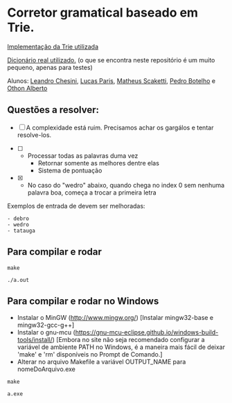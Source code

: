 # Corretor gramatical baseado em Trie.

[Implementação da Trie utilizada](https://github.com/r-lyeh-archived/trie)

[Dicionário real utilizado.](https://drive.google.com/open?id=1VTnVfju0sKbRbeO5DYkLZMe1xAuqvqHO)
(o que se encontra neste repositório é um muito pequeno, apenas para testes)

Alunos: [Leandro Chesini](https://github.com/chesini), [Lucas Paris](https://github.com/lucasrv8), [Matheus Scaketti](https://github.com/scaketti), [Pedro Botelho](https://github.com/bwpedro) e [Othon Alberto](https://github.com/othonalberto)

## Questões a resolver:

- [ ] A complexidade está ruim. Precisamos achar os gargálos e tentar
  resolve-los.
- [ ] - Processar todas as palavras duma vez
    - Retornar somente as melhores dentre elas
    - Sistema de pontuação

- [x] - No caso do "wedro" abaixo, quando chega no index 0 sem nenhuma palavra
boa, começa a trocar a primeira letra

Exemplos de entrada de devem ser melhoradas:

    - debro
    - wedro
    - tatauga

## Para compilar e rodar

`` make ``

`` ./a.out ``

## Para compilar e rodar no Windows

- Instalar o MinGW (http://www.mingw.org/) [Instalar mingw32-base e mingw32-gcc-g++]
- Instalar o gnu-mcu (https://gnu-mcu-eclipse.github.io/windows-build-tools/install/) [Embora no site não seja recomendado configurar a variável de ambiente PATH no Windows, é a maneira mais fácil de deixar 'make' e 'rm' disponíveis no Prompt de Comando.]
- Alterar no arquivo Makefile a variável OUTPUT_NAME para nomeDoArquivo.exe

`` make ``

`` a.exe ``
